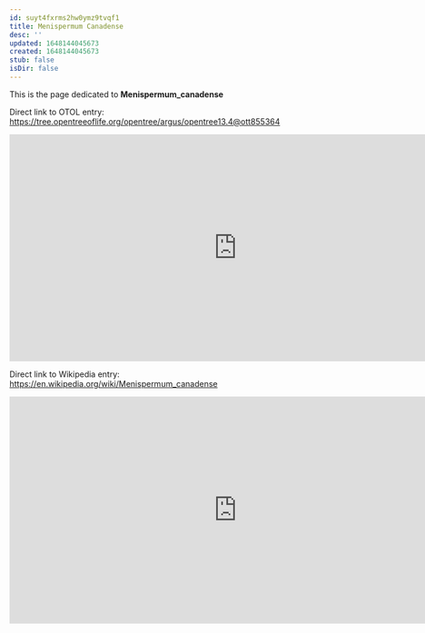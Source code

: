 ```yaml
---
id: suyt4fxrms2hw0ymz9tvqf1
title: Menispermum Canadense
desc: ''
updated: 1648144045673
created: 1648144045673
stub: false
isDir: false
---
```

This is the page dedicated to **Menispermum_canadense**


Direct link to OTOL entry: https://tree.opentreeoflife.org/opentree/argus/opentree13.4@ott855364



<html>
    <body>
    <iframe src="https://tree.opentreeoflife.org/opentree/argus/opentree13.4@ott855364"
    width="800" height="400" frameborder="0" allowfullscreen> </iframe>
    </body>
</html>
    


Direct link to Wikipedia entry: https://en.wikipedia.org/wiki/Menispermum_canadense



<html>
    <body>
    <iframe src="https://en.wikipedia.org/wiki/Menispermum_canadense"
    width="800" height="400" frameborder="0" allowfullscreen> </iframe>
    </body>
</html>
    
